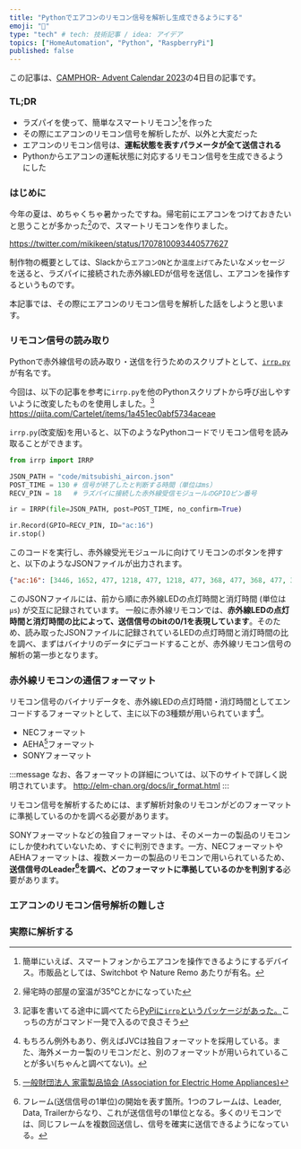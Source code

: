 ```yaml
---
title: "Pythonでエアコンのリモコン信号を解析し生成できるようにする"
emoji: "🦝"
type: "tech" # tech: 技術記事 / idea: アイデア
topics: ["HomeAutomation", "Python", "RaspberryPi"]
published: false
---
```


この記事は、[CAMPHOR- Advent Calendar 2023](https://advent.camph.net)の4日目の記事です。

### TL;DR
- ラズパイを使って、簡単なスマートリモコン[^1]を作った
- その際にエアコンのリモコン信号を解析したが、以外と大変だった
- エアコンのリモコン信号は、**運転状態を表すパラメータが全て送信される**
- Pythonからエアコンの運転状態に対応するリモコン信号を生成できるようにした

[^1]: 簡単にいえば、スマートフォンからエアコンを操作できるようにするデバイス。市販品としては、Switchbot や Nature Remo あたりが有名。

### はじめに
今年の夏は、めちゃくちゃ暑かったですね。帰宅前にエアコンをつけておきたいと思うことが多かった[^2]ので、スマートリモコンを作りました。

https://twitter.com/mikikeen/status/1707810093440577627

制作物の概要としては、Slackから`エアコンON`とか`温度上げて`みたいなメッセージを送ると、ラズパイに接続された赤外線LEDが信号を送信し、エアコンを操作するというものです。

本記事では、その際にエアコンのリモコン信号を解析した話をしようと思います。

[^2]: 帰宅時の部屋の室温が35℃とかになっていた

### リモコン信号の読み取り
Pythonで赤外線信号の読み取り・送信を行うためのスクリプトとして、[`irrp.py`](https://abyz.me.uk/rpi/pigpio/examples.html)が有名です。

今回は、以下の記事を参考に`irrp.py`を他のPythonスクリプトから呼び出しやすいように改変したものを使用しました。[^3]
https://qiita.com/Cartelet/items/1a451ec0abf5734aceae

[^3]: 記事を書いてる途中に調べてたら[PyPiに`irrp`というパッケージがあった。](https://pypi.org/project/irrp/)こっちの方がコマンド一発で入るので良さそう

`irrp.py`(改変版)を用いると、以下のようなPythonコードでリモコン信号を読み取ることができます。

```python
from irrp import IRRP

JSON_PATH = "code/mitsubishi_aircon.json"
POST_TIME = 130 # 信号が終了したと判断する時間（単位はms）
RECV_PIN = 18   # ラズパイに接続した赤外線受信モジュールのGPIOピン番号

ir = IRRP(file=JSON_PATH, post=POST_TIME, no_confirm=True)

ir.Record(GPIO=RECV_PIN, ID="ac:16")
ir.stop()
```

このコードを実行し、赤外線受光モジュールに向けてリモコンのボタンを押すと、以下のようなJSONファイルが出力されます。

```json
{"ac:16": [3446, 1652, 477, 1218, 477, 1218, 477, 368, 477, 368, 477, 368, 477, 1218, 477, 368, 477, 368, 477, 1218, 477, 1218, 477, 368, 477, 1218, 477, 368, 477, 368, 477, 1218, 477, 1218, 477, 368, 477, 1218, 477, 1218, 477, 368, 477, 368, 477, 1218, 477, 368, 477, 368, 477, 1218, 477, 368, 477, 368, 477, 368, 477, 368, 477, 368, 477, 368, 477, 368, 477, 368, 477, 368, 477, 368, 553, 368, 477, 368, 477, 368, 477, 368, 477, 368, 477, 368, 477, 368, 477, 368, 477, 368, 477, 368, 477, 1218, 477, 368, 477, 368, 477, 368, 477, 368, 477, 368, 477, 1218, 477, 1218, 477, 368, 477, 1218, 477, 368, 477, 368, 477, 368, 477, 368, 477, 368, 477, 368, 477, 368, 477, 368, 477, 368, 477, 368, 553, 1218, 477, 1218, 477, 368, 477, 368, 477, 368, 477, 1218, 477, 1218, 477, 368, 477, 368, 477, 368, 477, 368, 553, 368, 477, 368, 477, 1218, 477, 368, 477, 368, 477, 368, 477, 368, 477, 368, 477, 368, 477, 368, 477, 368, 477, 368, 477, 368, 553, 368, 477, 368, 477, 368, 477, 368, 477, 368, 477, 368, 477, 368, 477, 368, 553, 368, 477, 368, 477, 368, 477, 368, 477, 368, 477, 368, 477, 368, 477, 368, 477, 368, 477, 368, 477, 368, 477, 368, 477, 368, 477, 368, 477, 368, 477, 368, 477, 368, 553, 368, 477, 368, 477, 1218, 477, 368, 477, 368, 477, 368, 477, 368, 477, 368, 477, 368, 477, 368, 477, 368, 477, 368, 477, 368, 477, 368, 477, 368, 477, 368, 477, 368, 477, 368, 477, 368, 477, 368, 477, 368, 477, 368, 477, 1218, 477, 1218, 477, 368, 477, 368, 477, 368, 477, 1218, 477, 368, 477, 1218, 477, 12982, 3446, 1652, 477, 1218, 477, 1218, 477, 368, 477, 368, 553, 368, 477, 1218, 477, 368, 477, 368, 477, 1218, 477, 1218, 477, 368, 477, 1218, 477, 368, 477, 368, 477, 1218, 477, 1218, 477, 368, 477, 1218, 477, 1218, 477, 368, 477, 368, 477, 1218, 477, 368, 477, 368, 477, 1218, 477, 368, 477, 368, 477, 368, 477, 368, 477, 368, 477, 368, 477, 368, 477, 368, 477, 368, 477, 368, 477, 368, 477, 368, 477, 368, 477, 368, 477, 368, 477, 368, 477, 368, 553, 368, 477, 368, 477, 368, 477, 1218, 477, 368, 477, 368, 477, 368, 477, 368, 477, 368, 477, 1218, 477, 1218, 477, 368, 477, 1218, 477, 368, 477, 368, 477, 368, 477, 368, 477, 368, 477, 368, 477, 368, 477, 368, 477, 368, 477, 368, 477, 1218, 477, 1218, 477, 368, 477, 368, 477, 368, 477, 1218, 477, 1218, 477, 368, 477, 368, 477, 368, 477, 368, 477, 368, 477, 368, 553, 1218, 477, 368, 477, 368, 477, 368, 477, 368, 477, 368, 477, 368, 477, 368, 477, 368, 477, 368, 477, 368, 477, 368, 477, 368, 477, 368, 477, 368, 477, 368, 477, 368, 477, 368, 477, 368, 477, 368, 477, 368, 477, 368, 477, 368, 477, 368, 477, 368, 477, 368, 477, 368, 477, 368, 477, 368, 477, 368, 477, 368, 477, 368, 477, 368, 477, 368, 477, 368, 477, 368, 477, 368, 477, 368, 477, 1218, 477, 368, 477, 368, 477, 368, 477, 368, 477, 368, 477, 368, 477, 368, 477, 368, 477, 368, 477, 368, 477, 368, 477, 368, 477, 368, 477, 368, 477, 368, 477, 368, 477, 368, 477, 368, 477, 368, 477, 1218, 477, 1218, 477, 368, 477, 368, 477, 368, 477, 1218, 477, 368, 477, 1218, 477]}
```

このJSONファイルには、前から順に赤外線LEDの点灯時間と消灯時間 (単位は`μs`) が交互に記録されています。
一般に赤外線リモコンでは、**赤外線LEDの点灯時間と消灯時間の比によって、送信信号のbitの0/1を表現しています**。そのため、読み取ったJSONファイルに記録されているLEDの点灯時間と消灯時間の比を調べ、まずはバイナリのデータにデコードすることが、赤外線リモコン信号の解析の第一歩となります。

### 赤外線リモコンの通信フォーマット
リモコン信号のバイナリデータを、赤外線LEDの点灯時間・消灯時間としてエンコードするフォーマットとして、主に以下の3種類が用いられています[^4]。

- NECフォーマット
- AEHA[^5]フォーマット
- SONYフォーマット

[^4]: もちろん例外もあり、例えばJVCは独自フォーマットを採用している。また、海外メーカー製のリモコンだと、別のフォーマットが用いられていることが多い(ちゃんと調べてない)。
[^5]: [一般財団法人 家電製品協会 (Association for Electric Home Appliances)](https://aeha.or.jp/)

:::message
なお、各フォーマットの詳細については、以下のサイトで詳しく説明されています。
http://elm-chan.org/docs/ir_format.html
:::

リモコン信号を解析するためには、まず解析対象のリモコンがどのフォーマットに準拠しているのかを調べる必要があります。

SONYフォーマットなどの独自フォーマットは、そのメーカーの製品のリモコンにしか使われていないため、すぐに判別できます。一方、NECフォーマットやAEHAフォーマットは、複数メーカーの製品のリモコンで用いられているため、**送信信号のLeader[^6]を調べ、どのフォーマットに準拠しているのかを判別する**必要があります。

[^6]: フレーム(送信信号の1単位)の開始を表す箇所。1つのフレームは、Leader, Data, Trailerからなり、これが送信信号の1単位となる。多くのリモコンでは、同じフレームを複数回送信し、信号を確実に送信できるようになっている。

### エアコンのリモコン信号解析の難しさ

### 実際に解析する
